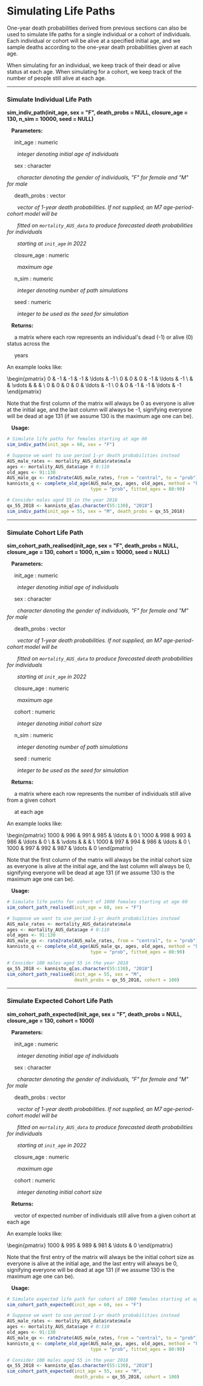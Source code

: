 # Simulating Life Paths

One-year death probabilities derived from previous sections can also be used to simulate life paths
for a single individual or a cohort of individuals. Each individual or cohort will be alive at a specified initial age, and we sample
deaths according to the one-year death probabilities given at each age.

When simulating for an individual, we keep track of their dead or alive status at each age.
When simulating for a cohort, we keep track of the number of people still alive at each age.

---

### Simulate Individual Life Path

**sim_indiv_path(init_age, sex = "F", death_probs = NULL, closure_age = 130, n_sim = 10000, seed = NULL)**

&nbsp;&nbsp; **Parameters:**

&nbsp;&nbsp;&nbsp;&nbsp; init_age : numeric

&nbsp;&nbsp;&nbsp;&nbsp;&nbsp;&nbsp; *integer denoting initial age of individuals*

&nbsp;&nbsp;&nbsp;&nbsp; sex : character

&nbsp;&nbsp;&nbsp;&nbsp;&nbsp;&nbsp; *character denoting the gender of individuals, "F" for female and
"M" for male*

&nbsp;&nbsp;&nbsp;&nbsp; death_probs : vector

&nbsp;&nbsp;&nbsp;&nbsp;&nbsp;&nbsp; *vector of 1-year death probabilities. If not supplied, an M7
age-period-cohort model will be* 

&nbsp;&nbsp;&nbsp;&nbsp;&nbsp;&nbsp; *fitted on `mortality_AUS_data` to produce forecasted
death probabilities for individuals* 

&nbsp;&nbsp;&nbsp;&nbsp;&nbsp;&nbsp; *starting at `init_age` in 2022*

&nbsp;&nbsp;&nbsp;&nbsp; closure_age : numeric

&nbsp;&nbsp;&nbsp;&nbsp;&nbsp;&nbsp; *maximum age*

&nbsp;&nbsp;&nbsp;&nbsp; n_sim : numeric

&nbsp;&nbsp;&nbsp;&nbsp;&nbsp;&nbsp; *integer denoting number of path simulations*

&nbsp;&nbsp;&nbsp;&nbsp; seed : numeric

&nbsp;&nbsp;&nbsp;&nbsp;&nbsp;&nbsp; *integer to be used as the seed for simulation*

&nbsp;&nbsp; **Returns:**

&nbsp;&nbsp;&nbsp;&nbsp; a matrix where each row represents an individual's dead (-1) or alive (0) status
across the 

&nbsp;&nbsp;&nbsp;&nbsp; years

An example looks like: 

\begin{pmatrix}
0 & -1 & -1 & -1 & \ldots & -1 \\
0 & 0 & 0 & -1 & \ldots & -1 \\
 &  &  \vdots & & & \\
0 & 0 & 0 & 0 & \ldots & -1 \\
0 & 0 & -1 & -1 & \ldots & -1
\end{pmatrix}

Note that the first column of the matrix will always be 0 as everyone is alive at the initial age,
and the last column will always be -1, signifying everyone will be dead at age 131 (if we assume 130 is the
maximum age one can be). 

&nbsp;&nbsp; **Usage:**

```r
# Simulate life paths for females starting at age 60
sim_indiv_path(init_age = 60, sex = "F")

# Suppose we want to use period 1-yr death probabilities instead
AUS_male_rates <- mortality_AUS_data$rate$male
ages <- mortality_AUS_data$age # 0:110
old_ages <- 91:130
AUS_male_qx <- rate2rate(AUS_male_rates, from = "central", to = "prob")
kannisto_q <- complete_old_age(AUS_male_qx, ages, old_ages, method = "kannisto",
                               type = "prob", fitted_ages = 80:90)

# Consider males aged 55 in the year 2018
qx_55_2018 <- kannisto_q[as.character(55:130), "2018"]
sim_indiv_path(init_age = 55, sex = "M", death_probs = qx_55_2018)                         
```

---

### Simulate Cohort Life Path

**sim_cohort_path_realised(init_age, sex = "F", death_probs = NULL, closure_age = 130,
cohort = 1000, n_sim = 10000, seed = NULL)**

&nbsp;&nbsp; **Parameters:**

&nbsp;&nbsp;&nbsp;&nbsp; init_age : numeric

&nbsp;&nbsp;&nbsp;&nbsp;&nbsp;&nbsp; *integer denoting initial age of individuals*

&nbsp;&nbsp;&nbsp;&nbsp; sex : character

&nbsp;&nbsp;&nbsp;&nbsp;&nbsp;&nbsp; *character denoting the gender of individuals, "F" for female and
"M" for male*

&nbsp;&nbsp;&nbsp;&nbsp; death_probs : vector

&nbsp;&nbsp;&nbsp;&nbsp;&nbsp;&nbsp; *vector of 1-year death probabilities. If not supplied, an M7
age-period-cohort model will be* 

&nbsp;&nbsp;&nbsp;&nbsp;&nbsp;&nbsp; *fitted on `mortality_AUS_data` to produce forecasted
death probabilities for individuals* 

&nbsp;&nbsp;&nbsp;&nbsp;&nbsp;&nbsp; *starting at `init_age` in 2022*

&nbsp;&nbsp;&nbsp;&nbsp; closure_age : numeric

&nbsp;&nbsp;&nbsp;&nbsp;&nbsp;&nbsp; *maximum age*

&nbsp;&nbsp;&nbsp;&nbsp; cohort : numeric

&nbsp;&nbsp;&nbsp;&nbsp;&nbsp;&nbsp; *integer denoting initial cohort size*

&nbsp;&nbsp;&nbsp;&nbsp; n_sim : numeric

&nbsp;&nbsp;&nbsp;&nbsp;&nbsp;&nbsp; *integer denoting number of path simulations*

&nbsp;&nbsp;&nbsp;&nbsp; seed : numeric

&nbsp;&nbsp;&nbsp;&nbsp;&nbsp;&nbsp; *integer to be used as the seed for simulation*

&nbsp;&nbsp; **Returns:**

&nbsp;&nbsp;&nbsp;&nbsp; a matrix where each row represents the number of individuals still alive
from a given cohort 

&nbsp;&nbsp;&nbsp;&nbsp; at each age

An example looks like: 

\begin{pmatrix}
1000 & 996 & 991 & 985 & \ldots & 0 \\
1000 & 998 & 993 & 986 & \ldots & 0 \\
 &  &  \vdots & & & \\
1000 & 997 & 994 & 986 & \ldots & 0 \\
1000 & 997 & 992 & 987 & \ldots & 0
\end{pmatrix}

Note that the first column of the matrix will always be the initial cohort size as everyone is alive at the initial age,
and the last column will always be 0, signifying everyone will be dead at age 131 (if we assume 130 is the
maximum age one can be). 

&nbsp;&nbsp; **Usage:**

```r
# Simulate life paths for cohort of 1000 females starting at age 60
sim_cohort_path_realised(init_age = 60, sex = "F")

# Suppose we want to use period 1-yr death probabilities instead
AUS_male_rates <- mortality_AUS_data$rate$male
ages <- mortality_AUS_data$age # 0:110
old_ages <- 91:130
AUS_male_qx <- rate2rate(AUS_male_rates, from = "central", to = "prob")
kannisto_q <- complete_old_age(AUS_male_qx, ages, old_ages, method = "kannisto",
                               type = "prob", fitted_ages = 80:90)

# Consider 100 males aged 55 in the year 2018
qx_55_2018 <- kannisto_q[as.character(55:130), "2018"]
sim_cohort_path_realised(init_age = 55, sex = "M",
                         death_probs = qx_55_2018, cohort = 100)                         
```

---

### Simulate Expected Cohort Life Path

**sim_cohort_path_expected(init_age, sex = "F", death_probs = NULL, closure_age = 130,
cohort = 1000)**

&nbsp;&nbsp; **Parameters:**

&nbsp;&nbsp;&nbsp;&nbsp; init_age : numeric

&nbsp;&nbsp;&nbsp;&nbsp;&nbsp;&nbsp; *integer denoting initial age of individuals*

&nbsp;&nbsp;&nbsp;&nbsp; sex : character

&nbsp;&nbsp;&nbsp;&nbsp;&nbsp;&nbsp; *character denoting the gender of individuals, "F" for female and
"M" for male*

&nbsp;&nbsp;&nbsp;&nbsp; death_probs : vector

&nbsp;&nbsp;&nbsp;&nbsp;&nbsp;&nbsp; *vector of 1-year death probabilities. If not supplied, an M7
age-period-cohort model will be* 

&nbsp;&nbsp;&nbsp;&nbsp;&nbsp;&nbsp; *fitted on `mortality_AUS_data` to produce forecasted
death probabilities for individuals* 

&nbsp;&nbsp;&nbsp;&nbsp;&nbsp;&nbsp; *starting at `init_age` in 2022*

&nbsp;&nbsp;&nbsp;&nbsp; closure_age : numeric

&nbsp;&nbsp;&nbsp;&nbsp;&nbsp;&nbsp; *maximum age*

&nbsp;&nbsp;&nbsp;&nbsp; cohort : numeric

&nbsp;&nbsp;&nbsp;&nbsp;&nbsp;&nbsp; *integer denoting initial cohort size*

&nbsp;&nbsp; **Returns:**

&nbsp;&nbsp;&nbsp;&nbsp; vector of expected number of individuals still alive 
from a given cohort at each age

An example looks like: 

\begin{pmatrix}
1000 & 995 & 989 & 981 & \ldots & 0
\end{pmatrix}

Note that the first entry of the matrix will always be the initial cohort size as everyone is alive at the initial age,
and the last entry will always be 0, signifying everyone will be dead at age 131 (if we assume 130 is the
maximum age one can be). 

&nbsp;&nbsp; **Usage:**

```r
# Simulate expected life path for cohort of 1000 females starting at age 60
sim_cohort_path_expected(init_age = 60, sex = "F")

# Suppose we want to use period 1-yr death probabilities instead
AUS_male_rates <- mortality_AUS_data$rate$male
ages <- mortality_AUS_data$age # 0:110
old_ages <- 91:130
AUS_male_qx <- rate2rate(AUS_male_rates, from = "central", to = "prob")
kannisto_q <- complete_old_age(AUS_male_qx, ages, old_ages, method = "kannisto",
                               type = "prob", fitted_ages = 80:90)

# Consider 100 males aged 55 in the year 2018
qx_55_2018 <- kannisto_q[as.character(55:130), "2018"]
sim_cohort_path_expected(init_age = 55, sex = "M",
                         death_probs = qx_55_2018, cohort = 100)
```